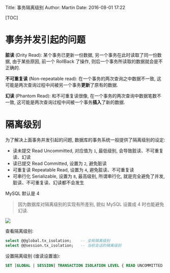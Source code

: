Title: 事务隔离级别
Author: Martin
Date: 2016-08-01 17:22

[TOC]

# 事务并发引起的问题

**脏读** (Drity Read): 某个事务已更新一份数据, 另一个事务在此时读取了同一份数据, 由于某些原因, 前一个 RollBack 了操作, 则后一个事务所读取的数据就会是不正确的.

**不可重复读** (Non-repeatable read): 在一个事务的两次查询之中数据不一致, 这可能是两次查询过程中间被另一个事务**更新**了原有的数据.

**幻读** (Phantom Read): 和不可重复读很像, 在一个事务的两次查询中数据笔数不一致, 这可能是两次查询过程中间被一个事务**插入**了新的数据.

# 隔离级别
为了解决上面事务并发引起的问题, 数据库的事务系统一般提供了隔离级别的设定:

- 读未提交 Read Uncommitted, 对应值为 `1`, 最低级别, 会导致脏读、不可重复读、幻读
- 读已提交 Read Committed, 设置为 `2`, 避免脏读
- 可重复读 Repeatable Read, 设置为 `4`, 避免脏读、不可重复读
- 可串行化 Serializable, 设置为 `8`, 最高级别, 所谓串行化, 就是完全避免了并发, 脏读、不可重复读、幻读都不会发生

MySQL 默认是 4

> 因为数据库对隔离级别的实现有所差别, 貌似 MySQL 设置成 4 时也能避免幻读.

![](http://i64.tinypic.com/2a7twk8.jpg)

查看隔离级别:

```sql
select @@global.tx_isolation;    -- 全局隔离级别
select @@session.tx_isolation;   -- 当前会话的隔离级别
```

设置隔离级别 (谁读设置谁):

```sql
SET [GLOBAL | SESSION] TRANSACTION ISOLATION LEVEL { READ UNCOMMITTED | READ COMMITTED | REPEATABLE READ | SERIALIZABLE }
```
